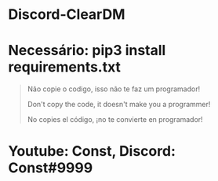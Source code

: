 # Discord-ClearDM

# Necessário: pip3 install requirements.txt

> Não copie o codigo, isso não te faz um programador!
> 
> Don't copy the code, it doesn't make you a programmer!
> 
> No copies el código, ¡no te convierte en programador!


# Youtube: Const, Discord: Const#9999

